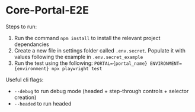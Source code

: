 # Core-Portal-E2E

Steps to run:

1. Run the command `npm install` to install the relevant project dependancies
1. Create a new file in settings folder called `.env.secret`. Populate it with values following the example in `.env.secret_example`
2. Run the test using the following:
`PORTAL={portal_name} ENVIRONMENT={environment} npx playwright test`

Useful cli flags:
* `--debug` to run debug mode (headed + step-through controls + selector creation)
* `--headed` to run headed